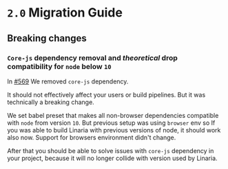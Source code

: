 # `2.0` Migration Guide

## Breaking changes

### `Core-js` dependency removal and _theoretical_ drop compatibility for `node` below `10`

In [#569](https://github.com/callstack/linaria/pull/569) We removed `core-js` dependency.

It should not effectively affect your users or build pipelines. But it was technically a breaking change.

We set babel preset that makes all non-browser dependencies compatible with `node` from version `10`. But previous setup was using `browser` env so If you was able to build Linaria with previous versions of node, it should work also now. Support for browsers environment didn't change.

After that you should be able to solve issues with `core-js` dependency in your project, because it will no longer collide with version used by Linaria.
